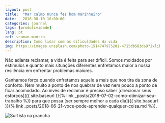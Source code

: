 ```yaml
---
layout: post
title:  "Mar calmo nunca fez bom marinheiro"
date:   2018-08-10 18:00:00
categories: journal
tags: [produtividade]
lang: pt
ref: seaman-mantra
description: Como lidar com as dificuldades da vida
img: https://images.unsplash.com/photo-1514747975201-4715db583da9?ixlib=rb-0.3.5&ixid=eyJhcHBfaWQiOjEyMDd9&s=68a7acc60c0f1408fd0fab08d2ca5071&auto=format&fit=crop&w=1350&q=80
---
```


Não adianta reclamar, a vida é feita para ser díficil.
Somos moldados por estímulos e quanto mais situações diferentes enfretamos maior a nossa resilência em enfrentar problemas maiores.

Ganhamos força quando enfretamos aquele a mais que nos tira da zona de conforto. Nem muito a ponto de nos quebrar de vez nem pouco a ponto de ficar acomodado. Ao invés de reclamar é preciso saber [direcionar seus esforços]({{ site.baseurl }}{% link _posts/2018-07-02-como-otimizar-seu-trabalho %}) para que possa [ser sempre melhor a cada dia]({{ site.baseurl }}{% link _posts/2018-06-21-voce-pode-aprender-qualquer-coisa.md %}).

![Surfista na prancha](https://images.unsplash.com/photo-1455264745730-cb3b76250ae8?ixlib=rb-0.3.5&ixid=eyJhcHBfaWQiOjEyMDd9&s=f7e384e6bc7ba03fea009a4e92b20924&auto=format&fit=crop&w=1327&q=80)
